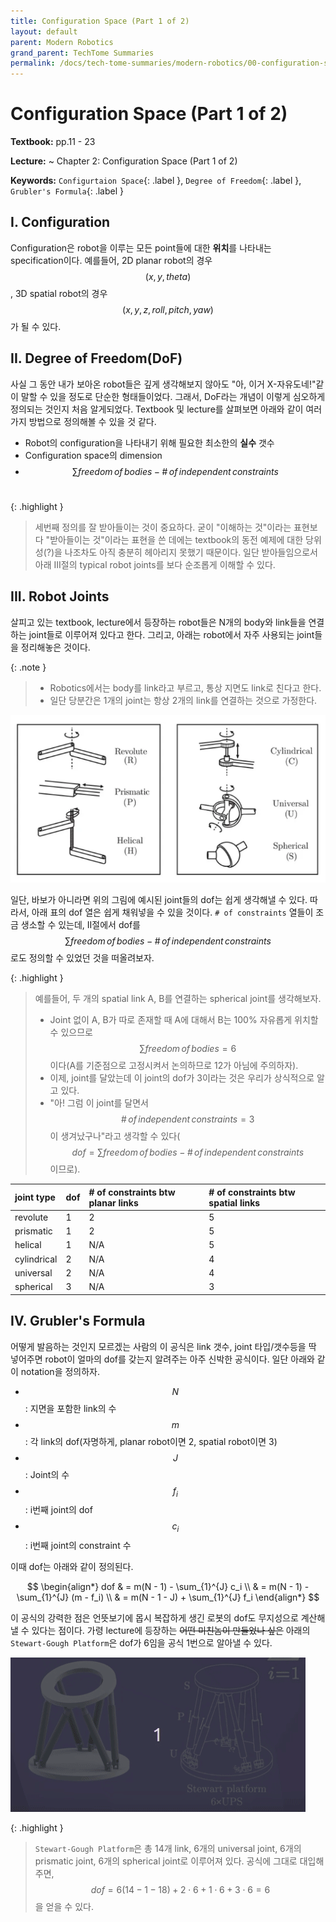 ```yaml
---
title: Configuration Space (Part 1 of 2)
layout: default
parent: Modern Robotics
grand_parent: TechTome Summaries
permalink: /docs/tech-tome-summaries/modern-robotics/00-configuration-space-00
---
```


# Configuration Space (Part 1 of 2)

**Textbook:** pp.11 - 23

**Lecture:** ~ Chapter 2: Configuration Space (Part 1 of 2)

**Keywords:** `Configurtaion Space`{: .label }, `Degree of Freedom`{: .label }, `Grubler's Formula`{: .label }

## I. Configuration

Configuration은 robot을 이루는 모든 point들에 대한 **위치**를 나타내는 specification이다. 예를들어, 2D planar robot의 경우 $$(x, y, theta)$$, 3D spatial robot의 경우 $$(x, y, z, roll, pitch, yaw)$$가 될 수 있다.

## II. Degree of Freedom(DoF)

사실 그 동안 내가 보아온 robot들은 깊게 생각해보지 않아도 "아, 이거 X-자유도네!"같이 말할 수 있을 정도로 단순한 형태들이었다. 그래서, DoF라는 개념이 이렇게 심오하게 정의되는 것인지 처음 알게되었다. Textbook 및 lecture를 살펴보면 아래와 같이 여러가지 방법으로 정의해볼 수 있을 것 같다.

- Robot의 configuration을 나타내기 위해 필요한 최소한의 **실수** 갯수
- Configuration space의 dimension
- $$\sum freedom \, of \, bodies - \# \, of \, independent \, constraints$$ &nbsp;

{: .highlight }
> 세번째 정의를 잘 받아들이는 것이 중요하다. 굳이 "이해하는 것"이라는 표현보다 "받아들이는 것"이라는 표현을 쓴 데에는 textbook의 동전 예제에 대한 당위성(?)을 나조차도 아직 충분히 헤아리지 못했기 때문이다. 일단 받아들임으로서 아래 III절의 typical robot joints를 보다 순조롭게 이해할 수 있다.

## III. Robot Joints

살피고 있는 textbook, lecture에서 등장하는 robot들은 N개의 body와 link들을 연결하는 joint들로 이루어져 있다고 한다. 그리고, 아래는 robot에서 자주 사용되는 joint들을 정리해놓은 것이다.

{: .note }
> - Robotics에서는 body를 link라고 부르고, 통상 지면도 link로 친다고 한다.
> - 일단 당분간은 1개의 joint는 항상 2개의 link를 연결하는 것으로 가정한다.

![joints](/docs/tech-tome-summaries/modern-robotics/00-configuration-space-00/joints.png) 

일단, 바보가 아니라면 위의 그림에 예시된 joint들의 dof는 쉽게 생각해낼 수 있다. 따라서, 아래 표의 dof 열은 쉽게 채워넣을 수 있을 것이다. `# of constraints` 열들이 조금 생소할 수 있는데, II절에서 dof를 $$\sum freedom \, of \, bodies - \# \, of \, independent \, constraints$$로도 정의할 수 있었던 것을 떠올려보자.

{: .highlight }
> 예를들어, 두 개의 spatial link A, B를 연결하는 spherical joint를 생각해보자.
> - Joint 없이 A, B가 따로 존재할 때 A에 대해서 B는 100% 자유롭게 위치할 수 있으므로 $$\sum freedom \, of \, bodies = 6$$이다(A를 기준점으로 고정시켜서 논의하므로 12가 아님에 주의하자).
> - 이제, joint를 달았는데 이 joint의 dof가 3이라는 것은 우리가 상식적으로 알고 있다.
> - "아! 그럼 이 joint를 달면서 $$\# \, of \, independent \, constraints = 3$$이 생겨났구나"라고 생각할 수 있다($$dof = \sum freedom \, of \, bodies - \# \, of \, independent \, constraints$$이므로).

| joint type  | dof     | # of constraints btw planar links | # of constraints btw spatial links |
|:------------|:--------|:----------------------------------|:-----------------------------------|
| revolute    | 1       | 2                                 | 5                                  |
| prismatic   | 1       | 2                                 | 5                                  |
| helical     | 1       | N/A                               | 5                                  |
| cylindrical | 2       | N/A                               | 4                                  |
| universal   | 2       | N/A                               | 4                                  |
| spherical   | 3       | N/A                               | 3                                  |

## IV. Grubler's Formula

어떻게 발음하는 것인지 모르겠는 사람의 이 공식은 link 갯수, joint 타입/갯수등을 딱 넣어주면 robot이 얼마의 dof를 갖는지 알려주는 아주 신박한 공식이다. 일단 아래와 같이 notation을 정의하자.

- $$N$$: 지면을 포함한 link의 수
- $$m$$: 각 link의 dof(자명하게, planar robot이면 2, spatial robot이면 3)
- $$J$$: Joint의 수
- $$f_i$$: i번째 joint의 dof
- $$c_i$$: i번째 joint의 constraint 수

이때 dof는 아래와 같이 정의된다.

$$
\begin{align*}
dof & = m(N - 1) - \sum_{1}^{J} c_i \\
    & = m(N - 1) - \sum_{1}^{J} (m - f_i) \\
    & = m(N - 1 - J) + \sum_{1}^{J} f_i
\end{align*}
$$

이 공식의 강력한 점은 언뜻보기에 몹시 복잡하게 생긴 로봇의 dof도 무지성으로 계산해낼 수 있다는 점이다. 가령 lecture에 등장하는 <strike>어떤 미친놈이 만들었나 싶은</strike> 아래의 `Stewart-Gough Platform`은 dof가 6임을 공식 1번으로 알아낼 수 있다.

![stewart](/docs/tech-tome-summaries/modern-robotics/00-configuration-space-00/stewart.gif)

{: .highlight }
> `Stewart-Gough Platform`은 총 14개 link, 6개의 universal joint, 6개의 prismatic joint, 6개의 spherical joint로 이루어져 있다. 공식에 그대로 대입해주면, $$dof = 6(14-1-18)+2 \cdot 6 + 1 \cdot 6 + 3 \cdot 6 = 6$$을 얻을 수 있다. 

<script src="https://utteranc.es/client.js"
        repo="i-am-wonseoklee/i-am-wonseoklee.github.io"
        issue-term="pathname"
        theme="github-dark-orange"
        crossorigin="anonymous"
        async>
</script>